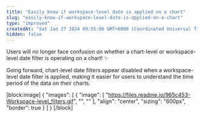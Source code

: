 ```yaml
---
title: "Easily know if workspace-level date is applied on a chart"
slug: "easily-know-if-workspace-level-date-is-applied-on-a-chart"
type: "improved"
createdAt: "Sat Jan 27 2024 09:55:00 GMT+0000 (Coordinated Universal Time)"
hidden: false
---
```

Users will no longer face confusion on whether a chart-level or workspace-level date filter is operating on a chart! :sparkles:

Going forward, chart-level date filters appear disabled when a workspace-level date filter is applied, making it easier for users to understand the time period of the data on their charts.

[block:image]
{
  "images": [
    {
      "image": [
        "https://files.readme.io/965c453-Workspace-level_filters.gif",
        "",
        ""
      ],
      "align": "center",
      "sizing": "600px",
      "border": true
    }
  ]
}
[/block]